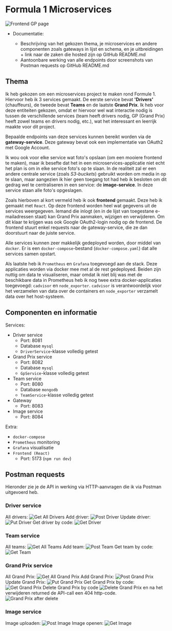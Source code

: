 # Formula 1 Microservices

![Frontend GP page](./images/frontend_gp_page.png)

- Documentatie:

  - Beschrijving van het gekozen thema, je microservices en andere componenten zoals gateways in lijst en schema, en je uitbreidingen + link naar de zaken die hosted zijn op GitHub README.md
  - Aantoonbare werking van alle endpoints door screenshots van Postman requests op GitHub README.md

## Thema

Ik heb gekozen om een microservices project te maken rond Formule 1. Hiervoor
heb ik 3 services gemaakt. De eerste service bevat **'Drivers'** (chauffeurs),
de tweede bevat **Teams** en de laatste **Grand Prix**. Ik heb voor deze
entiteiten gekozen, omdat er hiervoor wel wat interactie nodig is tussen de
verschillende services (team heeft drivers nodig, GP (Grand Prix) heeft zowel
teams en drivers nodig, etc.), wat het interessant en leerrijk maakte voor dit
project.

Bepaalde endpoints van deze services kunnen bereikt worden via de
**gateway-service**. Deze gateway bevat ook een implementatie van OAuth2 met
Google Account.

Ik wou ook voor elke service wat foto's opslaan (om een mooiere frontend te
maken), maar ik besefte dat het in een microservices-applicatie niet echt het
plan is om in elke service foto's op te slaan. In de realiteit zal er een
andere centrale service (zoals _S3-buckets_) gebruikt worden om media in op te
slaan, maar aangezien ik hier geen toegang tot had heb ik besloten om dit
gedrag wel te centraliseren in een service: de **image-service**. In deze
service staan alle foto's opgeslagen.

Zoals hierboven al kort vermeld heb ik ook **frontend** gemaakt. Deze heb ik
gemaakt met `React`. Op deze frontend worden heel wat gegevens uit de
services weergegeven. Iemand die inlogt (en in de lijst van toegestane
e-mailadressen staat) kan Grand Prix aanmaken, wijzigen en verwijderen. Om dit
klaar te krijgen was ook Google OAuth2-login nodig op de frontend. De frontend
stuurt enkel requests naar de gateway-service, die ze dan doorstuurt naar de
juiste service.

Alle services kunnen zeer makkelijk gedeployed worden, door middel van
`docker`. Er is een `docker-compose`-bestand (`docker-compose.yaml`) dat alle services samen
opstart.

Als laatste heb ik `Prometheus` en `Grafana` toegevoegd aan de stack. Deze
applicaties worden via docker mee met al de rest gedeployed. Beiden zijn nuttig
om data te visualiseren, maar omdat ik niet blij was met de beschikbare data in
Prometheus heb ik nog twee extra docker-applicaties toegevoegd: `cadvisor` en
`node_exporter`. `cadvisor` is verantwoordelijk voor het verzamelen
van data over de containers en `node_exporter` verzamelt data over het
host-systeem.

## Componenten en informatie

Services:

- Driver service
  - Port: 8081
  - Database `mysql`
  - `DriverService`-klasse volledig getest
- Grand Prix service
  - Port: 8082
  - Database `mysql`
  - `GpService`-klasse volledig getest
- Team service
  - Port: 8080
  - Database `mongodb`
  - `TeamService`-klasse volledig getest
- Gateway
  - Port: 8083
- Image service
  - Port: 8084

Extra:

- `docker-compose`
- `Prometheus` monitoring
- `Grafana` visualisatie
- `Frontend (React)`
  - Port: 5173 (`npm run dev`)

## Postman requests

Hieronder zie je de API in werking via HTTP-aanvragen die ik via Postman uitgevoerd heb.

### Driver service

All drivers:
![Get All Drivers](./images/get_drivers.png)
Add driver:
![Post Driver](./images/post_driver.png)
Update driver:
![Put Driver](./images/put_driver.png)
Get driver by code:
![Get Driver](./images/get_driver_code.png)

### Team service

All teams:
![Get All Teams](./images/get_teams.png)
Add team:
![Post Team](./images/post_team.png)
Get team by code:
![Get Team](./images/get_team_code.png)

### Grand Prix service

All Grand Prix:
![Get All Grand Prix](./images/get_gps.png)
Add Grand Prix:
![Post Grand Prix](./images/post_gp.png)
Update Grand Prix:
![Put Grand Prix](./images/put_gp.png)
Get Grand Prix by code:
![Get Grand Prix](./images/get_gp_id.png)
Delete Grand Prix by code
![Delete Grand Prix](./images/delete_gp.png)
en na het verwijderen returned de API-call een 404 http-code.
![Grand Prix after delete](./images/get_gps_after_delete.png)

### Image service

Image uploaden:
![Post Image](./images/post_image.png)
Image openen:
![Get Image](./images/get_image.png)
